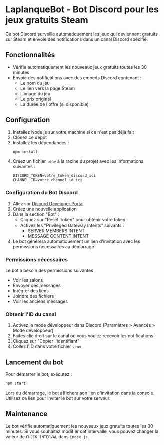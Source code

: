# LaplanqueBot - Bot Discord pour les jeux gratuits Steam

Ce bot Discord surveille automatiquement les jeux qui deviennent gratuits sur Steam et envoie des notifications dans un canal Discord spécifié.

## Fonctionnalités

- Vérifie automatiquement les nouveaux jeux gratuits toutes les 30 minutes
- Envoie des notifications avec des embeds Discord contenant :
  - Le nom du jeu
  - Le lien vers la page Steam
  - L'image du jeu
  - Le prix original
  - La durée de l'offre (si disponible)

## Configuration

1. Installez Node.js sur votre machine si ce n'est pas déjà fait
2. Clonez ce dépôt
3. Installez les dépendances :
   ```bash
   npm install
   ```
4. Créez un fichier `.env` à la racine du projet avec les informations suivantes :
   ```
   DISCORD_TOKEN=votre_token_discord_ici
   CHANNEL_ID=votre_channel_id_ici
   ```

### Configuration du Bot Discord

1. Allez sur [Discord Developer Portal](https://discord.com/developers/applications)
2. Créez une nouvelle application
3. Dans la section "Bot" :
   - Cliquez sur "Reset Token" pour obtenir votre token
   - Activez les "Privileged Gateway Intents" suivants :
     - SERVER MEMBERS INTENT
     - MESSAGE CONTENT INTENT
4. Le bot générera automatiquement un lien d'invitation avec les permissions nécessaires au démarrage

### Permissions nécessaires

Le bot a besoin des permissions suivantes :
- Voir les salons
- Envoyer des messages
- Intégrer des liens
- Joindre des fichiers
- Voir les anciens messages

### Obtenir l'ID du canal

1. Activez le mode développeur dans Discord (Paramètres > Avancés > Mode développeur)
2. Faites clic droit sur le canal où vous voulez recevoir les notifications
3. Cliquez sur "Copier l'identifiant"
4. Collez l'ID dans votre fichier `.env`

## Lancement du bot

Pour démarrer le bot, exécutez :
```bash
npm start
```

Lors du démarrage, le bot affichera son lien d'invitation dans la console. Utilisez ce lien pour inviter le bot sur votre serveur.

## Maintenance

Le bot vérifie automatiquement les nouveaux jeux gratuits toutes les 30 minutes. Si vous souhaitez modifier cet intervalle, vous pouvez changer la valeur de `CHECK_INTERVAL` dans `index.js`. 
